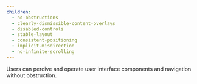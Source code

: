 ```yaml
---
children:
  - no-obstructions
  - clearly-dismissible-content-overlays
  - disabled-controls
  - stable-layout
  - consistent-positioning
  - implicit-misdirection
  - no-infinite-scrolling
---
```


Users can percive and operate user interface components and navigation without obstruction. 

